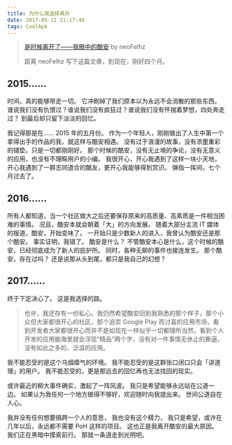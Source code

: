 ```yaml
---
title: 为什么我选择离开
date: 2017-05-11 21:17:48
tags: CoolApk
---
```


>  [是时候离开了——我眼中的酷安](https://blog.nfz.moe/archives/coolapk-in-my-mind.html) by neoFelhz
>
>  距离 neoFelhz 写下这篇文章，到现在，刚好四个月。

## 2015……
时间，真的能够带走一切。
它冲刷掉了我们原本以为永远不会消散的那些东西。
谁说我们没有仇恨过？谁说我们没有疯狂过？谁说我们没有怀揣着梦想，四处奔走过？
到最后却只留下淡淡的回忆。
<!-- more -->
我记得那是在…… 2015 年的五月份。
作为一个年轻人，刚刚做出了人生中第一个拿得出手的作品的我，就这样与酷安相遇。
没有过于浪漫的故事，没有浓墨重彩的铺垫，只是一切都刚刚好。
那个时候的酷安，没有无止境的争论，没有无意义的应用，也没有不理睬用户的小编。
我很开心，开心我遇到了这样一块小天地，开心我遇到了一群志同道合的酷友，更开心我能够得到赏识。
弹指一挥间，七个月过去了。
## 2016……
所有人都知道，当一个社区做大之后还要保存原来的高质量、高素质是一件相当困难的事情。
况且，酷安本就会朝着「大」的方向发展。
随着大部分主流 IT 媒体的报道，酷安，开始变味了。
一开始只是少数新人的进入，我曾认为酷安还是那个酷安。
事实证明，我错了。
酷安是什么？
不管酷安本心是什么，这个时候的酷安，已经彻底成为了新人的庇护所。
同时，各种无聊的事件也接连发生。
那个酷安，存在过吗？
还是说那从头到尾，都只是我自己的幻想？
## 2017……
终于下定决心了。
这是我选择的路。

> 也许，我还存有一份私心。我仍然希望酷安回到我熟悉的那个样子，那个小众但大家都很开心的社区，那个追崇 Google Play 而讨喜的应用市场，看到开发者大家都很开心而并不是如现在一样似乎一切都理所当然，看到个人开发的应用脑海里就会浮现“精品”两个字，没有对一件事情无休止的撕逼，没有如此之多的、泛滥的应用。

我不能忍受的是这个乌烟瘴气的环境。
我不能忍受的是这群张口闭口只会「讲道理」的用户。
我不能忍受的，更是那远去的回忆再也无法找回的现实。

或许最近的柳大事件确实，激起了一阵风波。
我只是希望能够永远站在公道一边。
如果认为我任何一个地方做得不够好，欢迎随时向我提出来。
世间公道自在人心。

我并没有任何想要搞跨一个人的意思，
我也没有这个精力，
我只是希望，或许在几年以后，永远都不需要 PoH 这样的项目。
这也正是我离开酷安的最大原因。
我们正在黑暗中摸索前行。
那就一条道走到光明吧。
